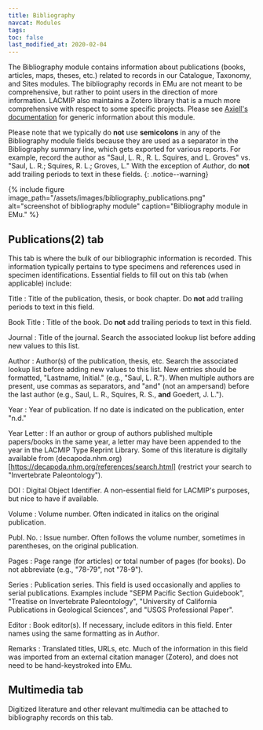 ```yaml
---
title: Bibliography
navcat: Modules
tags:
toc: false
last_modified_at: 2020-02-04
---
```

The Bibliography module contains information about publications (books, articles, maps, theses, etc.) related to records in our Catalogue, Taxonomy, and Sites modules. The bibliography records in EMu are not meant to be comprehensive, but rather to point users in the direction of more information. LACMIP also maintains a Zotero library that is a much more comprehensive with respect to some specific projects. Please see [Axiell's documentation](http://help.emu.axiell.com/latest/en/Topics/EMu/Bibliography%20module.htm) for generic information about this module.

Please note that we typically do **not** use **semicolons** in any of the Bibliography module fields because they are used as a separator in the Bibliography summary line, which gets exported for various reports. For example, record the author as "Saul, L. R., R. L. Squires, and L. Groves" vs. "Saul, L. R.; Squires, R. L.; Groves, L." With the exception of _Author_, do **not** add trailing periods to text in these fields.
{: .notice--warning}

{% include figure image_path="/assets/images/bibliography_publications.png" alt="screenshot of bibliography module" caption="Bibliography module in EMu." %}

## Publications(2) tab
This tab is where the bulk of our bibliographic information is recorded. This information typically pertains to type specimens and references used in specimen identifications. Essential fields to fill out on this tab (when applicable) include:

Title
: Title of the publication, thesis, or book chapter. Do **not** add trailing periods to text in this field.

Book Title
: Title of the book. Do **not** add trailing periods to text in this field.

Journal
: Title of the journal. Search the associated lookup list before adding new values to this list.

Author
: Author(s) of the publication, thesis, etc. Search the associated lookup list before adding new values to this list. New entries should be formatted, "Lastname, Initial." (e.g., "Saul, L. R."). When multiple authors are present, use commas as separators, and "and" (not an ampersand) before the last author (e.g., Saul, L. R., Squires, R. S., **and** Goedert, J. L.").

Year
: Year of publication. If no date is indicated on the publication, enter "n.d."

Year Letter
: If an author or group of authors published multiple papers/books in the same year, a letter may have been appended to the year in the LACMIP Type Reprint Library. Some of this literature is digitally available from (decapoda.nhm.org)[https://decapoda.nhm.org/references/search.html] (restrict your search to "Invertebrate Paleontology").

DOI
: Digital Object Identifier. A non-essential field for LACMIP's purposes, but nice to have if available.

Volume
: Volume number. Often indicated in italics on the original publication.

Publ. No.
: Issue number. Often follows the volume number, sometimes in parentheses, on the original publication.

Pages
: Page range (for articles) or total number of pages (for books). Do not abbreviate (e.g., "78-79", not "78-9").

Series
: Publication series. This field is used occasionally and applies to serial publications. Examples include "SEPM Pacific Section Guidebook", "Treatise on Invertebrate Paleontology", "University of California Publications in Geological Sciences", and "USGS Professional Paper".

Editor
: Book editor(s). If necessary, include editors in this field. Enter names using the same formatting as in _Author_. 

Remarks
: Translated titles, URLs, etc. Much of the information in this field was imported from an external citation manager (Zotero), and does not need to be hand-keystroked into EMu.

## Multimedia tab
Digitized literature and other relevant multimedia can be attached to bibliography records on this tab.

